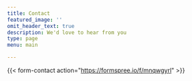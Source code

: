 ```yaml
---
title: Contact
featured_image: ''
omit_header_text: true
description: We'd love to hear from you
type: page
menu: main

---
```

{{< form-contact action="https://formspree.io/f/mnqwgyrl"  >}}
